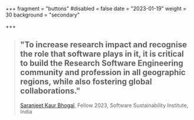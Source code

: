 +++
fragment = "buttons"
#disabled = false
date = "2023-01-19"
weight = 30
background = "secondary"

+++

> ## "To increase research impact and recognise the role that software plays in it, it is critical to build the Research Software Engineering community and profession in all geographic regions, while also fostering global collaborations."
>
> [Saranjeet Kaur Bhogal](https://fellows.software.ac.uk/fellow/saranjeet-kaur-bhogal/), Fellow 2023, Software Sustainability Institute, India